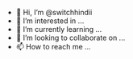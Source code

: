 - 👋 Hi, I’m @switchhindii
- 👀 I’m interested in ...
- 🌱 I’m currently learning ...
- 💞️ I’m looking to collaborate on ...
- 📫 How to reach me ...

<!---
switchhindii/switchhindii is a ✨ special ✨ repository because its `README.md` (this file) appears on your GitHub profile.
You can click the Preview link to take a look at your changes.
--->
